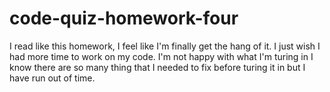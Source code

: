 # code-quiz-homework-four
I read like this homework, I feel like I'm finally get the hang of it.
I just wish I had more time to work on my code.
I'm not happy with what I'm turing in I know there are so many thing that I 
needed to fix before turing it in but I have run out of time.
